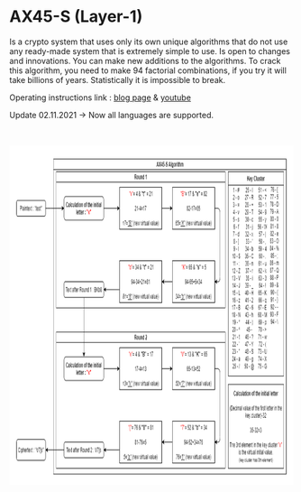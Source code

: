 # AX45-S (Layer-1)
Is a crypto system that uses only its own unique algorithms that do not use any ready-made system that is extremely simple to use. Is open to changes and innovations. You can make new additions to the algorithms. To crack this algorithm, you need to make 94 factorial combinations, if you try it will take billions of years. Statistically it is impossible to break.

Operating instructions link : [blog page](https://x3beche.github.io/2021/06/20/ax45-s-operating-instructions) & [youtube](https://www.youtube.com/watch?v=yr3QCsp1Qq4)

Update 02.11.2021 -> Now all languages are supported.
<p>&nbsp;</p>
<p align="center">
<img width="1022" height="602" src="https://raw.githubusercontent.com/x3beche/AX45-S/master/pdfDocuments/algoritma.png">
</p>
